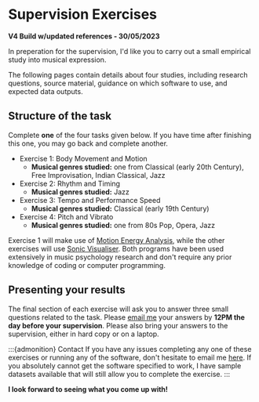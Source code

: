 # Supervision Exercises

**V4 Build w/updated references - 30/05/2023**

In preperation for the supervision, I'd like you to carry out a small empirical study into musical expression. 

The following pages contain details about four studies, including research questions, source material, guidance on which software to use, and expected data outputs.

## Structure of the task

Complete **one** of the four tasks given below. If you have time after finishing this one, you may go back and complete another.

- Exercise 1: Body Movement and Motion
	- **Musical genres studied:** one from Classical (early 20th Century), Free Improvisation, Indian Classical, Jazz
- Exercise 2: Rhythm and Timing
	- **Musical genres studied:** Jazz
- Exercise 3: Tempo and Performance Speed
	- **Musical genres studied:** Classical (early 19th Century)
- Exercise 4: Pitch and Vibrato
	- **Musical genres studied:** one from 80s Pop, Opera, Jazz

Exercise 1 will make use of [Motion Energy Analysis](https://psync.ch/mea-motion-energy-analysis/), while the other exercises will use [Sonic Visualiser](https://www.sonicvisualiser.org/). Both programs have been used extensively in music psychology research and don't require any prior knowledge of coding or computer programming.

## Presenting your results

The final section of each exercise will ask you to answer three small questions related to the task. Please [email me](mailto:hwc31@cam.ac.uk) your answers by **12PM the day before your supervision**. Please also bring your answers to the supervision, either in hard copy or on a laptop.

:::{admonition} Contact
If you have any issues completing any one of these exercises or running any of the software, don't hesitate to email me [here](mailto:hwc31@cam.ac.uk). If you absolutely cannot get the software specified to work, I have sample datasets available that will still allow you to complete the exercise.
:::

**I look forward to seeing what you come up with!**